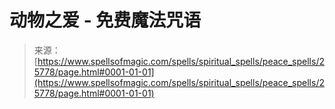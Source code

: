 <!--yml

category: 未分类

date: 2024-06-12 19:12:55

-->

# 动物之爱 - 免费魔法咒语

> 来源：[https://www.spellsofmagic.com/spells/spiritual_spells/peace_spells/25778/page.html#0001-01-01](https://www.spellsofmagic.com/spells/spiritual_spells/peace_spells/25778/page.html#0001-01-01)

